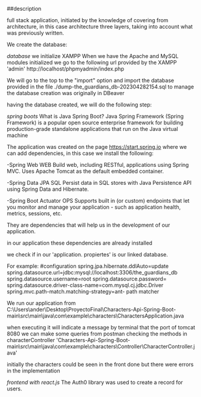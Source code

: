 ##description

full stack application, initiated by the knowledge of covering from architecture, in this case architecture three layers, taking into account what was previously written.

We create the database:

*database*
we initialize XAMPP
When we have the Apache and MySQL modules initialized we go to the following url provided by the XAMPP 'admin' http://localhost/phpmyadmin/index.php

We will go to the top to the "import" option and import the database provided in the file ./dump-the_guardians_db-202304282154.sql
to manage the database creation was originally in DBeaver

having the database created, we will do the following step:

*spring boots*
What is Java Spring Boot? Java Spring Framework (Spring Framework) is a popular open source enterprise framework for building production-grade standalone applications that run on the Java virtual machine

The application was created on the page https://start.spring.io where we can add dependencies,
in this case we install the following:

-Spring Web WEB
Build web, including RESTful, applications using Spring MVC. Uses Apache Tomcat as the default embedded container.


-Spring Data JPA SQL
Persist data in SQL stores with Java Persistence API using Spring Data and Hibernate.

-Spring Boot Actuator OPS
Supports built in (or custom) endpoints that let you monitor and manage your application - such as application health, metrics, sessions, etc.

They are dependencies that will help us in the development of our application.

in our application these dependencies are already installed

we check if in our 'application.
propiertes' is our linked database.

For example:
#configuration
spring.jpa.hibernate.ddlAuto=update
spring.datasource.url=jdbc:mysql://localhost:3306/the_guardians_db
spring.datasource.username=root
spring.datasource.password=
spring.datasource.driver-class-name=com.mysql.cj.jdbc.Driver
spring.mvc.path-match.matching-strategy=ant-
path matcher

We run our application from C:\Users\ander\Desktop\ProyectoFinal\Characters-Api-Spring-Boot-main\src\main\java\com\example\characters\CharactersApplication.java


when executing it will indicate a message by terminal that the port of tomcat 8080
we can make some queries from postman checking the methods in characterController 'Characters-Api-Spring-Boot-main\src\main\java\com\example\characters\Controller\CharacterController.java'


initially the characters could be seen in the front done but there were errors in the implementation


*frontend with react.js*
The Auth0 library was used to create a record for users.